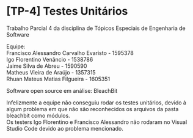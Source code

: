 # [TP-4] Testes Unitários
Trabalho Parcial 4 da disciplina de Tópicos Especiais de Engenharia de Software  

Equipe:  
Francisco Alessandro Carvalho Evaristo - 1595378  
Igo Florentino Venâncio - 1538786  
Jaime Silva de Abreu - 1590590  
Matheus Vieira de Araújo - 1357315  
Rhuan Mateus Matias Filgueira - 1605351  

Software open source em análise: BleachBit

Infelizmente a equipe não conseguiu rodar os testes unitários, devido à algum problema em que não são reconhecidos os arquivos da pasta bleachbit como módulos.  
Os testers Igo Florentino e Francisco Alessandro não rodaram no Visual Studio Code devido ao problema mencionado.  
